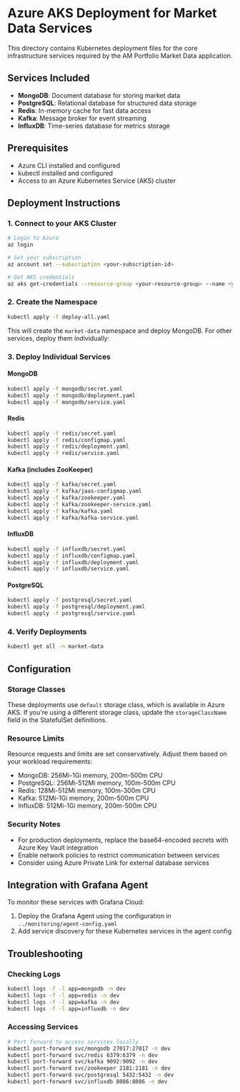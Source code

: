 # Azure AKS Deployment for Market Data Services

This directory contains Kubernetes deployment files for the core infrastructure services required by the AM Portfolio Market Data application.

## Services Included

- **MongoDB**: Document database for storing market data
- **PostgreSQL**: Relational database for structured data storage
- **Redis**: In-memory cache for fast data access
- **Kafka**: Message broker for event streaming
- **InfluxDB**: Time-series database for metrics storage

## Prerequisites

- Azure CLI installed and configured
- kubectl installed and configured
- Access to an Azure Kubernetes Service (AKS) cluster

## Deployment Instructions

### 1. Connect to your AKS Cluster

```bash
# Login to Azure
az login

# Set your subscription
az account set --subscription <your-subscription-id>

# Get AKS credentials
az aks get-credentials --resource-group <your-resource-group> --name <your-cluster-name>
```

### 2. Create the Namespace

```bash
kubectl apply -f deploy-all.yaml
```

This will create the `market-data` namespace and deploy MongoDB. For other services, deploy them individually:

### 3. Deploy Individual Services

#### MongoDB

```bash
kubectl apply -f mongodb/secret.yaml
kubectl apply -f mongodb/deployment.yaml
kubectl apply -f mongodb/service.yaml
```

#### Redis

```bash
kubectl apply -f redis/secret.yaml
kubectl apply -f redis/configmap.yaml
kubectl apply -f redis/deployment.yaml
kubectl apply -f redis/service.yaml
```

#### Kafka (includes ZooKeeper)

```bash
kubectl apply -f kafka/secret.yaml
kubectl apply -f kafka/jaas-configmap.yaml
kubectl apply -f kafka/zookeeper.yaml
kubectl apply -f kafka/zookeeper-service.yaml
kubectl apply -f kafka/kafka.yaml
kubectl apply -f kafka/kafka-service.yaml
```

#### InfluxDB

```bash
kubectl apply -f influxdb/secret.yaml
kubectl apply -f influxdb/configmap.yaml
kubectl apply -f influxdb/deployment.yaml
kubectl apply -f influxdb/service.yaml
```

#### PostgreSQL

```bash
kubectl apply -f postgresql/secret.yaml
kubectl apply -f postgresql/deployment.yaml
kubectl apply -f postgresql/service.yaml
```

### 4. Verify Deployments

```bash
kubectl get all -n market-data
```

## Configuration

### Storage Classes

These deployments use `default` storage class, which is available in Azure AKS. If you're using a different storage class, update the `storageClassName` field in the StatefulSet definitions.

### Resource Limits

Resource requests and limits are set conservatively. Adjust them based on your workload requirements:

- MongoDB: 256Mi-1Gi memory, 200m-500m CPU
- PostgreSQL: 256Mi-512Mi memory, 100m-500m CPU
- Redis: 128Mi-512Mi memory, 100m-300m CPU
- Kafka: 512Mi-1Gi memory, 200m-500m CPU
- InfluxDB: 512Mi-1Gi memory, 200m-500m CPU

### Security Notes

- For production deployments, replace the base64-encoded secrets with Azure Key Vault integration
- Enable network policies to restrict communication between services
- Consider using Azure Private Link for external database services

## Integration with Grafana Agent

To monitor these services with Grafana Cloud:

1. Deploy the Grafana Agent using the configuration in `../monitoring/agent-config.yaml`
2. Add service discovery for these Kubernetes services in the agent config

## Troubleshooting

### Checking Logs

```bash
kubectl logs -f -l app=mongodb -n dev
kubectl logs -f -l app=redis -n dev
kubectl logs -f -l app=kafka -n dev
kubectl logs -f -l app=influxdb -n dev
```

### Accessing Services

```bash
# Port forward to access services locally
kubectl port-forward svc/mongodb 27017:27017 -n dev
kubectl port-forward svc/redis 6379:6379 -n dev
kubectl port-forward svc/kafka 9092:9092 -n dev
kubectl port-forward svc/zookeeper 2181:2181 -n dev
kubectl port-forward svc/postgresql 5432:5432 -n dev
kubectl port-forward svc/influxdb 8086:8086 -n dev
```
